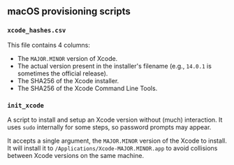 ## macOS provisioning scripts

### `xcode_hashes.csv`

This file contains 4 columns:

- The `MAJOR.MINOR` version of Xcode.
- The actual version present in the installer's filename (e.g., `14.0.1` is
  sometimes the official release).
- The SHA256 of the Xcode installer.
- The SHA256 of the Xcode Command Line Tools.

### `init_xcode`

A script to install and setup an Xcode version without (much) interaction. It
uses `sudo` internally for some steps, so password prompts may appear.

It accepts a single argument, the `MAJOR.MINOR` version of the Xcode to install.
It will install it to `/Applications/Xcode-MAJOR.MINOR.app` to avoid collisions
between Xcode versions on the same machine.
